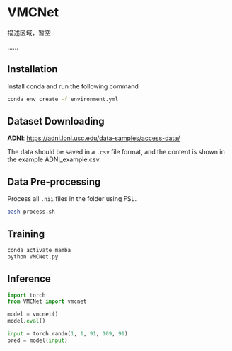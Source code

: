 # VMCNet

描述区域，暂空

......

## Installation

Install conda and run the following command

```bash
conda env create -f environment.yml
```

## Dataset Downloading

**ADNI**: https://adni.loni.usc.edu/data-samples/access-data/

The data should be saved in a `.csv` file format, and the content is shown in the example ADNI_example.csv.

## Data Pre-processing

Process all `.nii` files in the folder using FSL.

```bash
bash process.sh
```

## Training

```bash
conda activate mamba
python VMCNet.py
```

## Inference

```python
import torch
from VMCNet import vmcnet

model = vmcnet()
model.eval()

input = torch.randn(1, 1, 91, 109, 91)
pred = model(input)
```


